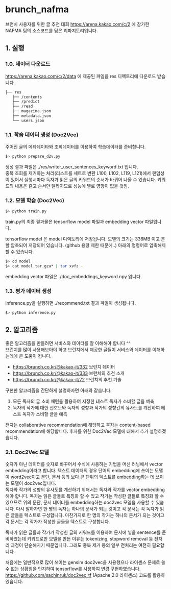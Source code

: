 # brunch_nafma

브런치 사용자를 위한 글 추천 대회 https://arena.kakao.com/c/2 
에 참가한 NAFMA 팀의 소스코드를 담은 리파지토리입니다.  


## 1. 실행
### 1.0. 데이터 다운로드
https://arena.kakao.com/c/2/data 에 제공된 파일을 
res 디렉토리에 다운로드 받습니다. 

```bash
├── res
   ├── /contents
   ├── /predict
   ├── /read
   ├── magazine.json
   ├── metadata.json
   └── users.json
``` 

### 1.1. 학습 데이터 생성 (Doc2Vec)
주어진 글의 메타데이타와 조회데이터를 이용하여 학습데이터를 준비합니다.

```bash
$> python prepare_d2v.py
``` 
생성 결과 파일은 ./res/writer_user_sentences_keyword.txt 입니다.  
중복 조회를 제거하는 처리(리스트를 세트로 변환 L100, L102, L119, L121)에서 랜덤성이 있어서 실행시마다 독자가 읽은 글의 키워드의 순서가 바뀌어 나올 수 있습니다. 키워드의 내용은 같고 순서만 달라지므로 성능에 별로 영향이 없을 것임.

### 1.2. 모델 학습 (Doc2Vec)

```bash
$> python train.py
``` 

train.py의 최종 결과물은 tensorflow model 파일과 embedding vector 파일입니다.

tensorflow model 은 model 디렉토리에 저장됩니다. 
모델의 크기는 336MB 이고 분할 압축되어 저장되어 있습니다.  (github 용량 제한 때문에..)
아래의 명령어로 압축해제 할 수 있습니다. 

```bash
$> cd model
$> cat model.tar.gza* | tar xvfz -
``` 

embedding vector 파일은 ./doc_embeddings_keyword.npy 입니다. 


### 1.3. 평가 데이터 생성 
inference.py을 실행하면 ./recommend.txt 결과 파일이 생성됩니다.

```bash
$> python inference.py
``` 

## 2. 알고리즘
좋은 알고리즘을 만들려면 서비스와 데이터를 잘 이해해야 합니다 ^^  
브런치를 많이 사용해보아야 하고 브런치에서 제공한 글들이 서비스와 데이터를 이해하는데에 큰 도움이 됩니다.
* https://brunch.co.kr/@kakao-it/332 브런치 데이터
* https://brunch.co.kr/@kakao-it/333 브런치의 추천 소개
* https://brunch.co.kr/@kakao-it/72 브런치의 추천 기술

구현한 알고리즘을 간단하게 설명하자면 아래와 같습니다.  
1. 모든 독자의 글 소비 패턴을 활용하여 지정한 테스트 독자가 소비할 글을 예측
2. 독자의 작가에 대한 선호도와 독자의 성향과 작가의 성향간의 유사도를 계산하여 테스트 독자가 소비할 글을 예측

전자는 collaborative recommendation에 해당하고 후자는 content-based recommendation에 해당합니다. 후자를 위한 Doc2Vec 모델에 대해서 추가 설명하겠습니다.

### 2.1. Doc2Vec 모델
숫자가 아닌 데이터를 숫자로 바꾸어서 수식에 사용하는 기법을 머신 러닝에서 vector embedding이라고 합니다.
텍스트 데이터의 경우 단어의 embedding에 쓰이는 모델이 word2vec이고 문단, 문서 등의 보다 큰 단위의 텍스트를 embedding하는 데 쓰이는 모델이 doc2vec입니다.  
독자와 작가의 성향의 유사도를 계산하기 위해서는 독자와 작가를 vector embedding 해야 합니다.
독자는 읽은 글들로 특징화 할 수 있고 작가는 작성한 글들로 특징화 할 수 있으므로 위의 문단, 문서 데이터를 embedding하는 doc2vec 모델을 사용할 수 있습니다. 
다시 말하자면 한 명의 독자는 하나의 문서가 되는 것이고 각 문서는 각 독자가 읽은 글들을 텍스트로 구성합니다. 마찬가지로 한 명의 작가는 하나의 문서가 되는 것이고 각 문서는 각 작가가 작성한 글들을 텍스트로 구성합니다. 

독자가 읽은 글들과 작가가 작성한 글의 키워드를 이용하여 문서에 넣을 sentence를 준비하였는데 키워드로만 모델을 만든 이유는 tokenizing, stopword removal 등 전처리 과정이 단순해지기 때문입니다. 그래도 중복 제거 등의 일부 전처리는 여전히 필요합니다.

처음에는 일반적으로 많이 쓰이는 gensim doc2vec을 사용했으나 라이센스 문제로 쓸 수 없는 상황임을 인지하여 tensorflow를 사용하여 변경 구현하였습니다.
https://github.com/sachinruk/doc2vec_tf  (Apache 2.0 라이센스) 코드를 활용하였습니다. 
